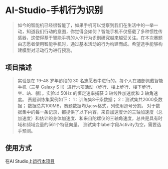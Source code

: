 # AI-Studio-手机行为识别
> 如今的智能机已经很智能了，如果手机可以觉察到我们在生活中的一举一动，知道我们行动的意图，你觉得会如何？智能手机不仅搭载了多种惯性传感器，这使得基于智能手机的人体行为识别研究越来越受关注。在本次赛题由志愿者使用智能手机时，通过基本活动的行为构建而成。希望选手能够构建模型对活动行为进行预测。

## 项目描述
> 实验是在 19-48 岁年龄段的 30 名志愿者中进行的。每个人在腰部佩戴智能手机（三星 Galaxy S II）进行六项活动（步行、楼上步行、楼下步行、坐、站、躺）。实验以 50Hz 的恒定速率捕获 3 轴线性加速度和 3 轴角速度。 赛题训练集案例如下：
1：训练集8千条数据；
2：测试集共2000条数据； 数据总共100MB，赛题数据均为csv格式，列使用逗号分割。
对于数据集中的每一条记录，都提供了以下内容，来自加速度计的三轴加速度（总加速度）和估计的身体加速度、和来自陀螺仪的三轴角速度。总共是具有时域和频域变量的561个特征向量。
测试集中label字段Activity为空，需要选手预测。

## 使用方式
在AI Studio上[运行本项目](https://aistudio.baidu.com/aistudio/projectdetail/4406493)  

